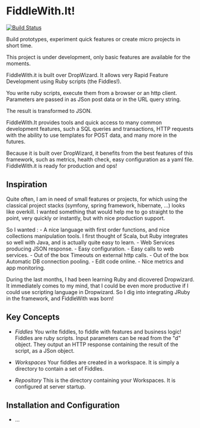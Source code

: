 FiddleWith.It!
======

[![Build Status](https://travis-ci.org/cedricbou/FiddleWith.png?branch=master)](https://travis-ci.org/cedricbou/FiddleWith)

Build prototypes, experiment quick features or create micro projects in short time.

This project is under development, only basic features are available for the moments.

FiddleWith.it is built over DropWizard. It allows very
Rapid Feature Development using Ruby scripts (the Fiddles!).

You write ruby scripts, execute them from a browser or an http client.
Parameters are passed in as JSon post data or in the URL query string.

The result is transformed to JSON.

FiddleWith.It provides tools and quick access to many common development features,
such a SQL queries and transactions, HTTP requests with the ability to use
templates for POST data, and many more in the futures.

Because it is built over DropWizard, it benefits from the best features
of this framework, such as metrics, health check, easy configuration
as a yaml file. FiddleWith.it is ready for production and ops!


Inspiration
-----------

Quite often, I am in need of small features or projects, for which
using the classical project stacks (symfony, spring framework, hibernate,
...) looks like overkill. I wanted something that would help me to go
straight to the point, very quickly or instantly, but with nice production
support.

So I wanted :
	- A nice language with first order functions, and nice collections
	  manipulation tools. I first thought of Scala, but Ruby integrates so well
	  with Java, and is actually quite easy to learn.
	- Web Services producing JSON response.
	- Easy configuration.
	- Easy calls to web services.
	- Out of the box Timeouts on external http calls.
	- Out of the box Automatic DB connection pooling.
	- Edit code online.
	- Nice metrics and app monitoring.

During the last months, I had been learning Ruby and dicovered Dropwizard. It
immediately comes to my mind, that I could be even more productive if I could
use scripting language in Dropwizard. So I dig into integrating JRuby in the
framework, and FiddleWith was born!
 

Key Concepts
--------

* *Fiddles*
  You write fiddles, to fiddle with features and business logic! Fiddles are
  ruby scripts. Input parameters can be read from the "d" object. They output
  an HTTP response containing the result of the script, as a JSon object.

* *Workspaces*
  Your fiddles are created in a workspace. It is simply a directory to contain
  a set of Fiddles.
  
* *Repository*
  This is the directory containing your Workspaces. It is configured at server
  startup.
  

Installation and Configuration
------------------------------

 * ...
